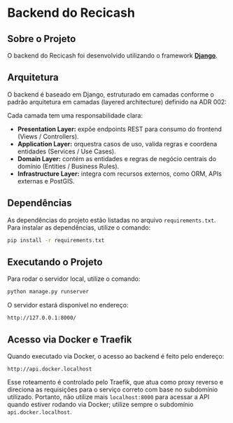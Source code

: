 # Backend do Recicash

## Sobre o Projeto
O backend do Recicash foi desenvolvido utilizando o framework [**Django**](https://docs.djangoproject.com/en/5.2/).

## Arquitetura

O backend é baseado em Django, estruturado em camadas conforme o padrão arquitetura em camadas (layered architecture) definido na ADR 002:

Cada camada tem uma responsabilidade clara:
- **Presentation Layer:** expõe endpoints REST para consumo do frontend (Views / Controllers).
- **Application Layer:** orquestra casos de uso, valida regras e coordena entidades (Services / Use Cases).
- **Domain Layer:** contém as entidades e regras de negócio centrais do domínio (Entities / Business Rules).
- **Infrastructure Layer:** integra com recursos externos, como ORM, APIs externas e PostGIS.

## Dependências
As dependências do projeto estão listadas no arquivo `requirements.txt`. Para instalar as dependências, utilize o comando:

```bash
pip install -r requirements.txt
```

## Executando o Projeto
Para rodar o servidor local, utilize o comando:

```bash
python manage.py runserver
```

O servidor estará disponível no endereço:

```
http://127.0.0.1:8000/
```
## Acesso via Docker e Traefik

Quando executado via Docker, o acesso ao backend é feito pelo endereço:

```
http://api.docker.localhost
```

Esse roteamento é controlado pelo Traefik, que atua como proxy reverso e direciona as requisições para o serviço correto com base no subdomínio utilizado. Portanto, não utilize mais `localhost:8000` para acessar a API quando estiver rodando via Docker; utilize sempre o subdomínio `api.docker.localhost`.